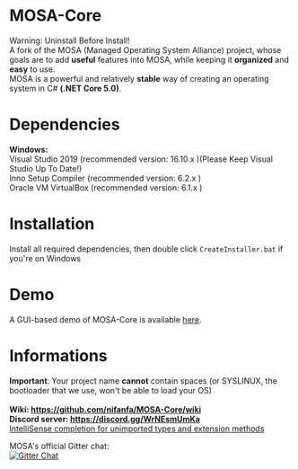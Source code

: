# MOSA-Core
Warning: Uninstall Before Install!  
A fork of the MOSA (Managed Operating System Alliance) project, whose goals are to add **useful** features into MOSA, while keeping it **organized** and **easy** to use.<br/>
MOSA is a powerful and relatively **stable** way of creating an operating system in C# **(.NET Core 5.0)**.

# Dependencies
**Windows:**
<br/>
Visual Studio 2019 (recommended version: 16.10.x )(Please Keep Visual Studio Up To Date!)<br/>
Inno Setup Compiler (recommended version: 6.2.x )<br/>
Oracle VM VirtualBox (recommended version: 6.1.x )<br/>

# Installation
Install all required dependencies, then double click ``CreateInstaller.bat`` if you're on Windows

# Demo
A GUI-based demo of MOSA-Core is available [here](https://github.com/nifanfa/MOSA-GUI-Sample).

# Informations
**Important**: Your project name **cannot** contain spaces (or SYSLINUX, the bootloader that we use, won't be able to load your OS)  
<br/>
**Wiki: https://github.com/nifanfa/MOSA-Core/wiki<br/>**
**Discord server: https://discord.gg/WrNEsmUmKa<br/>**
[IntelliSense completion for unimported types and extension methods](https://docs.microsoft.com/en-us/visualstudio/ide/reference/intellisense-completion-unimported-types-extension-methods?view=vs-2019)<br/>

MOSA's official Gitter chat:<br/>
[![Gitter Chat][gitter-image]][gitter-chat]

[gitter-image]: https://img.shields.io/badge/gitter-join%20chat%20-blue.svg
[gitter2-image]: https://badges.gitter.im/Join%20Chat.svg
[gitter-chat]: https://gitter.im/mosa/MOSA-Project
